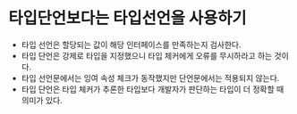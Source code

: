 # 타입단언보다는 타입선언을 사용하기

- 타입 선언은 할당되는 값이 해당 인터페이스를 만족하는지 검사한다.
- 타입 단언은 강제로 타입을 지정했으니 타입 체커에게 오류를 무시하라고 하는 것이다.
- 타입 선언문에서는 잉여 속성 체크가 동작했지만 단언문에서는 적용되지 않는다.
- 타입 단언은 타입 체커가 추론한 타입보다 개발자가 판단하는 타입이 더 정확할 때 의미가 있다.
